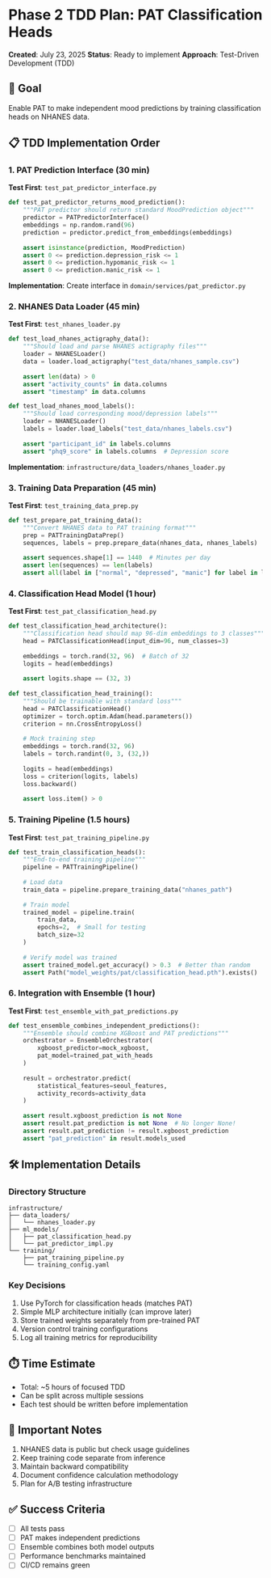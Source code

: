# Phase 2 TDD Plan: PAT Classification Heads

**Created**: July 23, 2025
**Status**: Ready to implement
**Approach**: Test-Driven Development (TDD)

## 🎯 Goal
Enable PAT to make independent mood predictions by training classification heads on NHANES data.

## 📋 TDD Implementation Order

### 1. PAT Prediction Interface (30 min)
**Test First**: `test_pat_predictor_interface.py`
```python
def test_pat_predictor_returns_mood_prediction():
    """PAT predictor should return standard MoodPrediction object"""
    predictor = PATPredictorInterface()
    embeddings = np.random.rand(96)
    prediction = predictor.predict_from_embeddings(embeddings)
    
    assert isinstance(prediction, MoodPrediction)
    assert 0 <= prediction.depression_risk <= 1
    assert 0 <= prediction.hypomanic_risk <= 1
    assert 0 <= prediction.manic_risk <= 1
```

**Implementation**: Create interface in `domain/services/pat_predictor.py`

### 2. NHANES Data Loader (45 min)
**Test First**: `test_nhanes_loader.py`
```python
def test_load_nhanes_actigraphy_data():
    """Should load and parse NHANES actigraphy files"""
    loader = NHANESLoader()
    data = loader.load_actigraphy("test_data/nhanes_sample.csv")
    
    assert len(data) > 0
    assert "activity_counts" in data.columns
    assert "timestamp" in data.columns

def test_load_nhanes_mood_labels():
    """Should load corresponding mood/depression labels"""
    loader = NHANESLoader()
    labels = loader.load_labels("test_data/nhanes_labels.csv")
    
    assert "participant_id" in labels.columns
    assert "phq9_score" in labels.columns  # Depression score
```

**Implementation**: `infrastructure/data_loaders/nhanes_loader.py`

### 3. Training Data Preparation (45 min)
**Test First**: `test_training_data_prep.py`
```python
def test_prepare_pat_training_data():
    """Convert NHANES data to PAT training format"""
    prep = PATTrainingDataPrep()
    sequences, labels = prep.prepare_data(nhanes_data, nhanes_labels)
    
    assert sequences.shape[1] == 1440  # Minutes per day
    assert len(sequences) == len(labels)
    assert all(label in ["normal", "depressed", "manic"] for label in labels)
```

### 4. Classification Head Model (1 hour)
**Test First**: `test_pat_classification_head.py`
```python
def test_classification_head_architecture():
    """Classification head should map 96-dim embeddings to 3 classes"""
    head = PATClassificationHead(input_dim=96, num_classes=3)
    
    embeddings = torch.rand(32, 96)  # Batch of 32
    logits = head(embeddings)
    
    assert logits.shape == (32, 3)
    
def test_classification_head_training():
    """Should be trainable with standard loss"""
    head = PATClassificationHead()
    optimizer = torch.optim.Adam(head.parameters())
    criterion = nn.CrossEntropyLoss()
    
    # Mock training step
    embeddings = torch.rand(32, 96)
    labels = torch.randint(0, 3, (32,))
    
    logits = head(embeddings)
    loss = criterion(logits, labels)
    loss.backward()
    
    assert loss.item() > 0
```

### 5. Training Pipeline (1.5 hours)
**Test First**: `test_pat_training_pipeline.py`
```python
def test_train_classification_heads():
    """End-to-end training pipeline"""
    pipeline = PATTrainingPipeline()
    
    # Load data
    train_data = pipeline.prepare_training_data("nhanes_path")
    
    # Train model
    trained_model = pipeline.train(
        train_data,
        epochs=2,  # Small for testing
        batch_size=32
    )
    
    # Verify model was trained
    assert trained_model.get_accuracy() > 0.3  # Better than random
    assert Path("model_weights/pat/classification_head.pth").exists()
```

### 6. Integration with Ensemble (1 hour)
**Test First**: `test_ensemble_with_pat_predictions.py`
```python
def test_ensemble_combines_independent_predictions():
    """Ensemble should combine XGBoost and PAT predictions"""
    orchestrator = EnsembleOrchestrator(
        xgboost_predictor=mock_xgboost,
        pat_model=trained_pat_with_heads
    )
    
    result = orchestrator.predict(
        statistical_features=seoul_features,
        activity_records=activity_data
    )
    
    assert result.xgboost_prediction is not None
    assert result.pat_prediction is not None  # No longer None!
    assert result.pat_prediction != result.xgboost_prediction
    assert "pat_prediction" in result.models_used
```

## 🛠️ Implementation Details

### Directory Structure
```
infrastructure/
├── data_loaders/
│   └── nhanes_loader.py
├── ml_models/
│   ├── pat_classification_head.py
│   └── pat_predictor_impl.py
└── training/
    ├── pat_training_pipeline.py
    └── training_config.yaml
```

### Key Decisions
1. Use PyTorch for classification heads (matches PAT)
2. Simple MLP architecture initially (can improve later)
3. Store trained weights separately from pre-trained PAT
4. Version control training configurations
5. Log all training metrics for reproducibility

## ⏱️ Time Estimate
- Total: ~5 hours of focused TDD
- Can be split across multiple sessions
- Each test should be written before implementation

## 🚨 Important Notes
1. NHANES data is public but check usage guidelines
2. Keep training code separate from inference
3. Maintain backward compatibility
4. Document confidence calculation methodology
5. Plan for A/B testing infrastructure

## ✅ Success Criteria
- [ ] All tests pass
- [ ] PAT makes independent predictions
- [ ] Ensemble combines both model outputs
- [ ] Performance benchmarks maintained
- [ ] CI/CD remains green
